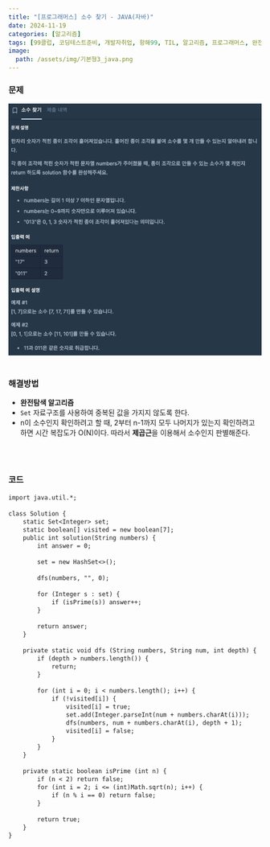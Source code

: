 ```yaml
---
title: "[프로그래머스] 소수 찾기 - JAVA(자바)"
date: 2024-11-19
categories: [알고리즘]
tags: [99클럽, 코딩테스트준비, 개발자취업, 항해99, TIL, 알고리즘, 프로그래머스, 완전탐색]
image:
  path: /assets/img/기본형3_java.png
---
```


### 문제
![img](/assets/img/algorithm/프로그래머스_소수찾기.png)
<br /><br />

### 해결방법
- **완전탐색 알고리즘**
- `Set` 자료구조를 사용하여 중복된 값을 가지지 않도록 한다.
- n이 소수인지 확인하려고 할 때, 2부터 n-1까지 모두 나머지가 있는지 확인하려고 하면 시간 복잡도가 O(N)이다. 따라서 **제곱근**을 이용해서 소수인지 판별해준다.

<br /><br />

### 코드
```
import java.util.*;

class Solution {
    static Set<Integer> set;
    static boolean[] visited = new boolean[7];
    public int solution(String numbers) {
        int answer = 0;
        
        set = new HashSet<>();
        
        dfs(numbers, "", 0);
        
        for (Integer s : set) {
            if (isPrime(s)) answer++;
        }
        
        return answer;
    }
    
    private static void dfs (String numbers, String num, int depth) {
        if (depth > numbers.length()) {
            return;
        }
        
        for (int i = 0; i < numbers.length(); i++) {
            if (!visited[i]) {
                visited[i] = true;
                set.add(Integer.parseInt(num + numbers.charAt(i)));
                dfs(numbers, num + numbers.charAt(i), depth + 1);
                visited[i] = false;
            }
        }
    }
    
    private static boolean isPrime (int n) {
        if (n < 2) return false;
        for (int i = 2; i <= (int)Math.sqrt(n); i++) {
            if (n % i == 0) return false;
        }
        
        return true;
    }
}
```
 
